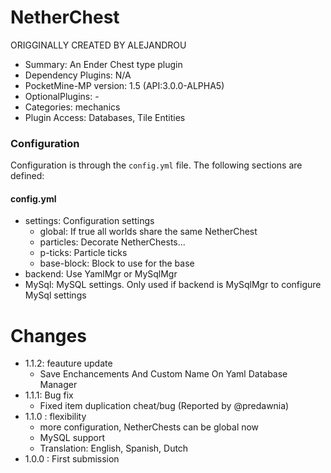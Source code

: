 # NetherChest
ORIGGINALLY CREATED BY ALEJANDROU
* Summary: An Ender Chest type plugin
* Dependency Plugins: N/A
* PocketMine-MP version: 1.5 (API:3.0.0-ALPHA5)
* OptionalPlugins: -
* Categories: mechanics
* Plugin Access: Databases, Tile Entities
### Configuration

Configuration is through the `config.yml` file.
The following sections are defined:

#### config.yml

*  settings: Configuration settings
	*  global: If true all worlds share the same NetherChest
	*  particles: Decorate NetherChests...
	*  p-ticks: Particle ticks
	*  base-block: Block to use for the base
*  backend: Use YamlMgr or MySqlMgr
*  MySql: MySQL settings. Only used if backend is MySqlMgr to configure MySql settings


# Changes

* 1.1.2: feauture update
  - Save Enchancements And Custom Name On Yaml Database Manager
* 1.1.1: Bug fix
  - Fixed item duplication cheat/bug (Reported by @predawnia)
* 1.1.0 : flexibility
  - more configuration, NetherChests can be global now
  - MySQL support
  - Translation: English, Spanish, Dutch
* 1.0.0 : First submission

